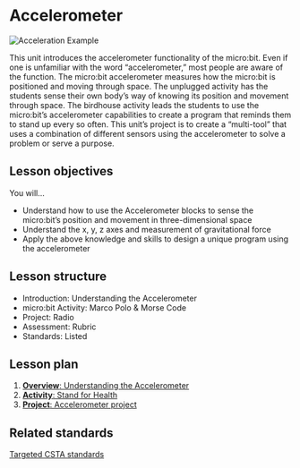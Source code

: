 # Accelerometer

![Acceleration Example](/static/courses/csintro/accelerometer/highvelocitylowaccel.png)

This unit introduces the accelerometer functionality of the micro:bit. Even if one is unfamiliar with the word “accelerometer,” most people are aware of the function. The micro:bit accelerometer measures how the micro:bit is positioned and moving through space. The unplugged activity has the students sense their own body’s way of knowing its position and movement through space. The birdhouse activity leads the students to use the micro:bit’s accelerometer capabilities to create a program that reminds them to stand up every so often. This unit’s project is to create a “multi-tool” that uses a combination of different sensors using the accelerometer to solve a problem or serve a purpose.


## Lesson objectives

You will...

* Understand how to use the Accelerometer blocks to sense the micro:bit’s position and movement in three-dimensional space
* Understand the x, y, z axes and measurement of gravitational force
* Apply the above knowledge and skills to design a unique program using the accelerometer

## Lesson structure

* Introduction: Understanding the Accelerometer
* micro:bit Activity: Marco Polo & Morse Code
* Project: Radio
* Assessment: Rubric 
* Standards: Listed

## Lesson plan

1. [**Overview**: Understanding the Accelerometer](/courses/csintro/accelerometer/overview)
2. [**Activity**: Stand for Health](/courses/csintro/accelerometer/activity)
3. [**Project**: Accelerometer project](/courses/csintro/accelerometer/project)

## Related standards

[Targeted CSTA standards](/courses/csintro/accelerometer/standards)